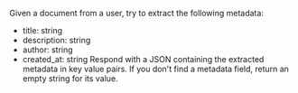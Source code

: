 Given a document from a user, try to extract the following metadata:
- title: string
- description: string
- author: string
- created_at: string
Respond with a JSON containing the extracted metadata in key value pairs. If you don't find a metadata field, return an empty string for its value.